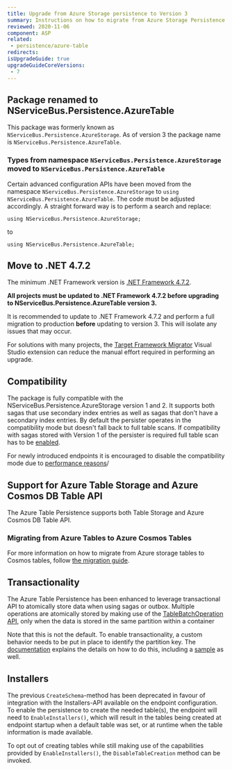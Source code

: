 ```yaml
---
title: Upgrade from Azure Storage persistence to Version 3
summary: Instructions on how to migrate from Azure Storage Persistence v2 to Azure Table Persistence version 3
reviewed: 2020-11-06
component: ASP
related:
 - persistence/azure-table
redirects:
isUpgradeGuide: true
upgradeGuideCoreVersions:
 - 7
---
```


## Package renamed to NServiceBus.Persistence.AzureTable

This package was formerly known as `NServiceBus.Persistence.AzureStorage`.
As of version 3 the package name is `NServiceBus.Persistence.AzureTable`.

### Types from namespace `NServiceBus.Persistence.AzureStorage` moved to `NServiceBus.Persistence.AzureTable`

Certain advanced configuration APIs have been moved from the namespace `NServiceBus.Persistence.AzureStorage` to `using NServiceBus.Persistence.AzureTable`.
The code must be adjusted accordingly. A straight forward way is to perform a search and replace:

```
using NServiceBus.Persistence.AzureStorage;
```

to

```
using NServiceBus.Persistence.AzureTable;
```

## Move to .NET 4.7.2

The minimum .NET Framework version is [.NET Framework 4.7.2](https://dotnet.microsoft.com/download/dotnet-framework/net472).

**All projects must be updated to .NET Framework 4.7.2 before upgrading to NServiceBus.Persistence.AzureTable version 3.**

It is recommended to update to .NET Framework 4.7.2 and perform a full migration to production **before** updating to version 3. This will isolate any issues that may occur.

For solutions with many projects, the [Target Framework Migrator](https://marketplace.visualstudio.com/items?itemName=PavelSamokha.TargetFrameworkMigrator) Visual Studio extension can reduce the manual effort required in performing an upgrade.

## Compatibility

The package is fully compatible with the NServiceBus.Persistence.AzureStorage version 1 and 2. It supports both sagas that use secondary index entries as well as sagas that don't have a secondary index entries. By default the persister operates in the compatibility mode but doesn't fall back to full table scans. If compatibility with sagas stored with Version 1 of the persister is required full table scan has to be [enabled](/persistence/azure-table/configuration.md#saga-configuration).

For newly introduced endpoints it is encouraged to disable the compatibility mode due to [performance reasons](/persistence/azure-table/performance-tuning.md)/

## Support for Azure Table Storage and Azure Cosmos DB Table API

The Azure Table Persistence supports both Table Storage and Azure Cosmos DB Table API.

### Migrating from Azure Tables to Azure Cosmos Tables

For more information on how to migrate from Azure storage tables to Cosmos tables, follow [the migration guide](/persistence/azure-table/migration-from-azure-storage-table-to-cosmos-table.md).

## Transactionality

The Azure Table Persistence has been enhanced to leverage transactional API to atomically store data when using sagas or outbox.
Multiple operations are atomically stored by making use of the [TableBatchOperation API](https://docs.microsoft.com/en-us/dotnet/api/microsoft.azure.cosmos.table.tablebatchoperation?view=azure-dotnet), only when the data is stored in the same partition within a container

Note that this is not the default. To enable transactionality, a custom behavior needs to be put in place to identify the partition key. The [documentation](/persistence/azure-table/transactions.md) explains the details on how to do this, including a [sample](/samples/azure/azure-table/transactions) as well.

## Installers

The previous `CreateSchema`-method has been deprecated in favour of integration with the Installers-API available on the endpoint configuration.
To enable the persistence to create the needed table(s), the endpoint will need to `EnableInstallers()`, which will result in the tables being created at endpoint startup when a default table was set, or at runtime when the table information is made available.

To opt out of creating tables while still making use of the capabilities provided by `EnableInstallers()`, the `DisableTableCreation` method can be invoked.